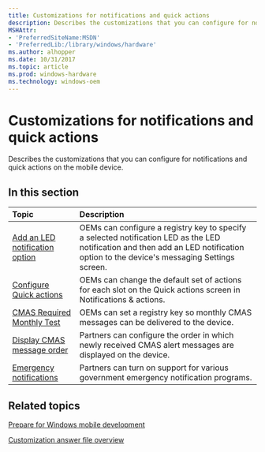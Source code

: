 ```yaml
---
title: Customizations for notifications and quick actions
description: Describes the customizations that you can configure for notifications and quick actions on the mobile device.
MSHAttr:
- 'PreferredSiteName:MSDN'
- 'PreferredLib:/library/windows/hardware'
ms.author: alhopper
ms.date: 10/31/2017
ms.topic: article
ms.prod: windows-hardware
ms.technology: windows-oem
---
```

# Customizations for notifications and quick actions

Describes the customizations that you can configure for notifications and quick actions on the mobile device.

## In this section

| Topic                                 | Description                                                                                   |
|:--------------------------------------|:----------------------------------------------------------------------------------------------|
| [Add an LED notification option](mobile/mcsf/notifications--adding-an-led-notification-option.md) | OEMs can configure a registry key to specify a selected notification LED as the LED notification and then add an LED notification option to the device's messaging Settings screen.   |
| [Configure Quick actions](mobile/mcsf/configure-quick-settings.md)                                | OEMs can change the default set of actions for each slot on the Quick actions screen in Notifications & actions.      |
| [CMAS Required Monthly Test](mobile/mcsf/cmas-required-monthly-test.md)                           | OEMs can set a registry key so monthly CMAS messages can be delivered to the device.                  |
| [Display CMAS message order](mobile/mcsf/display-cmas-message-order.md)                           | Partners can configure the order in which newly received CMAS alert messages are displayed on the device.         |
| [Emergency notifications](mobile/mcsf/emergency-notifications.md)                                 | Partners can turn on support for various government emergency notification programs.          |

## Related topics

[Prepare for Windows mobile development](https://docs.microsoft.com/en-us/windows-hardware/manufacture/mobile/preparing-for-windows-mobile-development)

[Customization answer file overview](https://docs.microsoft.com/en-us/windows-hardware/customize/mobile/mcsf/customization-answer-file)